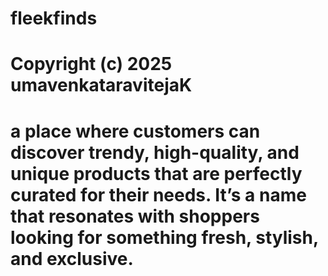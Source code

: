 # fleekfinds
# Copyright (c) 2025 umavenkataravitejaK
# a place where customers can discover trendy, high-quality, and unique products that are perfectly curated for their needs. It’s a name that resonates with shoppers looking for something fresh, stylish, and exclusive. 
